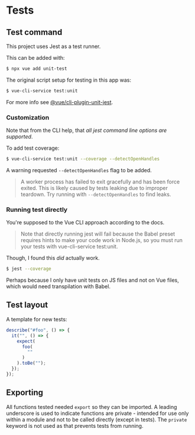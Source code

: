 # Tests


## Test command

This project uses Jest as a test runner.

This can be added with:

```sh
$ npx vue add unit-test
```

The original script setup for testing in this app was:

```sh
$ vue-cli-service test:unit
```

For more info see [@vue/cli-plugin-unit-jest](https://cli.vuejs.org/core-plugins/unit-jest.html).

### Customization

Note that from the CLI help, that _all jest command line options are supported_.

To add test coverage:

```sh
$ vue-cli-service test:unit --coverage --detectOpenHandles
```

A warning requested `--detectOpenHandles` flag to be added.

> A worker process has failed to exit gracefully and has been force exited. This is likely caused by tests leaking due to improper teardown. Try running with `--detectOpenHandles` to find leaks.

### Running test directly

You're supposed to the Vue CLI approach according to the docs.

> Note that directly running jest will fail because the Babel preset requires hints to make your code work in Node.js, so you must run your tests with vue-cli-service test:unit.

Though, I found this _did_ actually work.

```sh
$ jest --coverage
```

Perhaps because I only have unit tests on JS files and not on Vue files, which would need transpilation with Babel.


## Test layout

A template for new tests:

```javascript
describe("#foo", () => {
  it("", () => {
    expect(
      foo(
        ""
      )
    ).toBe("");
  });
});
```


## Exporting

All functions tested needed `export` so they can be imported. A leading underscore is used to indicate functions are private - intended for use only within a module and not to be called directly (except in tests). The `private` keyword is not used as that prevents tests from running.
